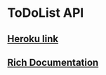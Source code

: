 # ToDoList API
## [Heroku link](https://captainjns-todo-api.herokuapp.com/)
## [Rich Documentation](https://captainjns-todo-api.herokuapp.com/documentation)
